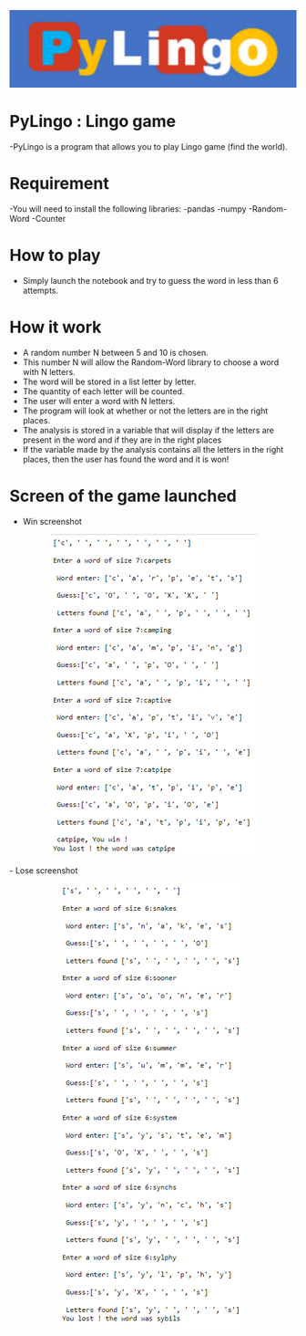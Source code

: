 <p align="center"><img src="PyLingoBanner.PNG"\></p>

# PyLingo : Lingo game
-PyLingo is a program that allows you to play Lingo game (find the world).

# Requirement
-You will need to install the following libraries:
  -pandas
  -numpy
  -Random-Word
  -Counter
  
# How to play
- Simply launch the notebook and try to guess the word in less than 6 attempts.

# How it work
- A random number N between 5 and 10 is chosen.
- This number N will allow the Random-Word library to choose a word with N letters.
- The word will be stored in a list letter by letter.
- The quantity of each letter will be counted.
- The user will enter a word with N letters.
- The program will look at whether or not the letters are in the right places.
- The analysis is stored in a variable that will display if the letters are present in the word and if they are in the right places
- If the variable made by the analysis contains all the letters in the right places, then the user has found the word and it is won!

# Screen of the game launched
- Win screenshot
<p align="center"><img src="GameWin.PNG"\></p>
- Lose screenshot
<p align="center"><img src="GameLost.PNG"\></p>
